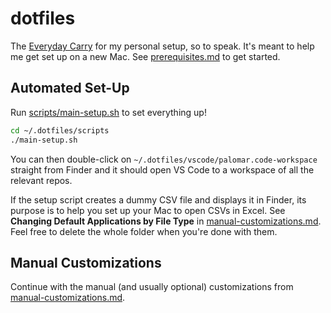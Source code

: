 # dotfiles

The [Everyday Carry][edc] for my personal setup, so to speak.
It's meant to help me get set up on a new Mac.
See [prerequisites.md](prerequisites.md) to get started.

## Automated Set-Up

Run [scripts/main-setup.sh](scripts/main-setup.sh) to set everything up!

```sh
cd ~/.dotfiles/scripts
./main-setup.sh
```

You can then double-click on `~/.dotfiles/vscode/palomar.code-workspace`
straight from Finder and it should open VS Code to a workspace
of all the relevant repos.

If the setup script creates a dummy CSV file and displays it in Finder,
its purpose is to help you set up your Mac to open CSVs in Excel.
See **Changing Default Applications by File Type**
in [manual-customizations.md](manual-customizations.md).
Feel free to delete the whole folder when you're done with them.

## Manual Customizations

Continue with the manual (and usually optional) customizations
from [manual-customizations.md](manual-customizations.md).

[edc]: https://en.wikipedia.org/wiki/Everyday_carry
